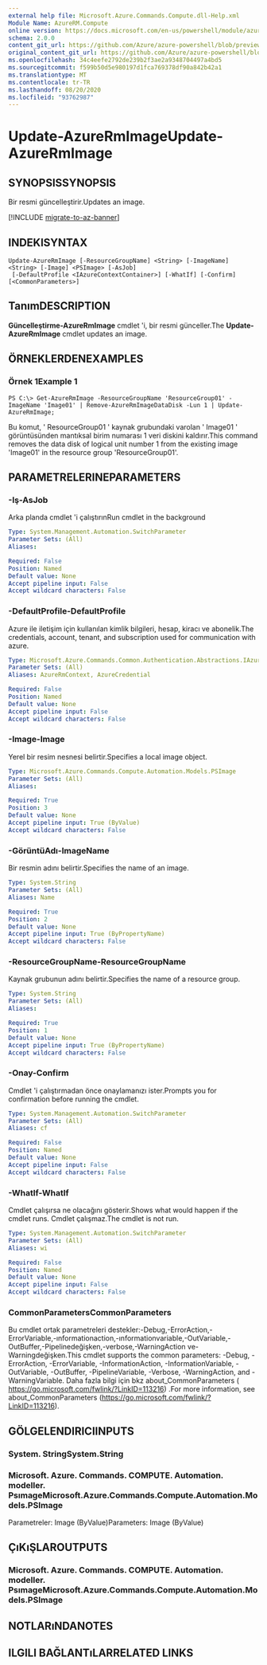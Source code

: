```yaml
---
external help file: Microsoft.Azure.Commands.Compute.dll-Help.xml
Module Name: AzureRM.Compute
online version: https://docs.microsoft.com/en-us/powershell/module/azurerm.compute/update-azurermimage
schema: 2.0.0
content_git_url: https://github.com/Azure/azure-powershell/blob/preview/src/ResourceManager/Compute/Commands.Compute/help/Update-AzureRmImage.md
original_content_git_url: https://github.com/Azure/azure-powershell/blob/preview/src/ResourceManager/Compute/Commands.Compute/help/Update-AzureRmImage.md
ms.openlocfilehash: 34c4eefe2792de239b2f3ae2a9348704497a4bd5
ms.sourcegitcommit: f599b50d5e980197d1fca769378df90a842b42a1
ms.translationtype: MT
ms.contentlocale: tr-TR
ms.lasthandoff: 08/20/2020
ms.locfileid: "93762987"
---
```

# <span data-ttu-id="f4a81-101">Update-AzureRmImage</span><span class="sxs-lookup"><span data-stu-id="f4a81-101">Update-AzureRmImage</span></span>

## <span data-ttu-id="f4a81-102">SYNOPSIS</span><span class="sxs-lookup"><span data-stu-id="f4a81-102">SYNOPSIS</span></span>
<span data-ttu-id="f4a81-103">Bir resmi güncelleştirir.</span><span class="sxs-lookup"><span data-stu-id="f4a81-103">Updates an image.</span></span>

[!INCLUDE [migrate-to-az-banner](../../includes/migrate-to-az-banner.md)]

## <span data-ttu-id="f4a81-104">INDEKI</span><span class="sxs-lookup"><span data-stu-id="f4a81-104">SYNTAX</span></span>

```
Update-AzureRmImage [-ResourceGroupName] <String> [-ImageName] <String> [-Image] <PSImage> [-AsJob]
 [-DefaultProfile <IAzureContextContainer>] [-WhatIf] [-Confirm] [<CommonParameters>]
```

## <span data-ttu-id="f4a81-105">Tanım</span><span class="sxs-lookup"><span data-stu-id="f4a81-105">DESCRIPTION</span></span>
<span data-ttu-id="f4a81-106">**Güncelleştirme-AzureRmImage** cmdlet 'i, bir resmi günceller.</span><span class="sxs-lookup"><span data-stu-id="f4a81-106">The **Update-AzureRmImage** cmdlet updates an image.</span></span>

## <span data-ttu-id="f4a81-107">ÖRNEKLERDEN</span><span class="sxs-lookup"><span data-stu-id="f4a81-107">EXAMPLES</span></span>

### <span data-ttu-id="f4a81-108">Örnek 1</span><span class="sxs-lookup"><span data-stu-id="f4a81-108">Example 1</span></span>
```
PS C:\> Get-AzureRmImage -ResourceGroupName 'ResourceGroup01' -ImageName 'Image01' | Remove-AzureRmImageDataDisk -Lun 1 | Update-AzureRmImage;
```

<span data-ttu-id="f4a81-109">Bu komut, ' ResourceGroup01 ' kaynak grubundaki varolan ' Image01 ' görüntüsünden mantıksal birim numarası 1 veri diskini kaldırır.</span><span class="sxs-lookup"><span data-stu-id="f4a81-109">This command removes the data disk of logical unit number 1 from the existing image 'Image01' in the resource group 'ResourceGroup01'.</span></span>

## <span data-ttu-id="f4a81-110">PARAMETRELERINE</span><span class="sxs-lookup"><span data-stu-id="f4a81-110">PARAMETERS</span></span>

### <span data-ttu-id="f4a81-111">-Iş</span><span class="sxs-lookup"><span data-stu-id="f4a81-111">-AsJob</span></span>
<span data-ttu-id="f4a81-112">Arka planda cmdlet 'i çalıştırın</span><span class="sxs-lookup"><span data-stu-id="f4a81-112">Run cmdlet in the background</span></span>

```yaml
Type: System.Management.Automation.SwitchParameter
Parameter Sets: (All)
Aliases:

Required: False
Position: Named
Default value: None
Accept pipeline input: False
Accept wildcard characters: False
```

### <span data-ttu-id="f4a81-113">-DefaultProfile</span><span class="sxs-lookup"><span data-stu-id="f4a81-113">-DefaultProfile</span></span>
<span data-ttu-id="f4a81-114">Azure ile iletişim için kullanılan kimlik bilgileri, hesap, kiracı ve abonelik.</span><span class="sxs-lookup"><span data-stu-id="f4a81-114">The credentials, account, tenant, and subscription used for communication with azure.</span></span>

```yaml
Type: Microsoft.Azure.Commands.Common.Authentication.Abstractions.IAzureContextContainer
Parameter Sets: (All)
Aliases: AzureRmContext, AzureCredential

Required: False
Position: Named
Default value: None
Accept pipeline input: False
Accept wildcard characters: False
```

### <span data-ttu-id="f4a81-115">-Image</span><span class="sxs-lookup"><span data-stu-id="f4a81-115">-Image</span></span>
<span data-ttu-id="f4a81-116">Yerel bir resim nesnesi belirtir.</span><span class="sxs-lookup"><span data-stu-id="f4a81-116">Specifies a local image object.</span></span>

```yaml
Type: Microsoft.Azure.Commands.Compute.Automation.Models.PSImage
Parameter Sets: (All)
Aliases:

Required: True
Position: 3
Default value: None
Accept pipeline input: True (ByValue)
Accept wildcard characters: False
```

### <span data-ttu-id="f4a81-117">-GörüntüAdı</span><span class="sxs-lookup"><span data-stu-id="f4a81-117">-ImageName</span></span>
<span data-ttu-id="f4a81-118">Bir resmin adını belirtir.</span><span class="sxs-lookup"><span data-stu-id="f4a81-118">Specifies the name of an image.</span></span>

```yaml
Type: System.String
Parameter Sets: (All)
Aliases: Name

Required: True
Position: 2
Default value: None
Accept pipeline input: True (ByPropertyName)
Accept wildcard characters: False
```

### <span data-ttu-id="f4a81-119">-ResourceGroupName</span><span class="sxs-lookup"><span data-stu-id="f4a81-119">-ResourceGroupName</span></span>
<span data-ttu-id="f4a81-120">Kaynak grubunun adını belirtir.</span><span class="sxs-lookup"><span data-stu-id="f4a81-120">Specifies the name of a resource group.</span></span>

```yaml
Type: System.String
Parameter Sets: (All)
Aliases:

Required: True
Position: 1
Default value: None
Accept pipeline input: True (ByPropertyName)
Accept wildcard characters: False
```

### <span data-ttu-id="f4a81-121">-Onay</span><span class="sxs-lookup"><span data-stu-id="f4a81-121">-Confirm</span></span>
<span data-ttu-id="f4a81-122">Cmdlet 'i çalıştırmadan önce onaylamanızı ister.</span><span class="sxs-lookup"><span data-stu-id="f4a81-122">Prompts you for confirmation before running the cmdlet.</span></span>

```yaml
Type: System.Management.Automation.SwitchParameter
Parameter Sets: (All)
Aliases: cf

Required: False
Position: Named
Default value: None
Accept pipeline input: False
Accept wildcard characters: False
```

### <span data-ttu-id="f4a81-123">-WhatIf</span><span class="sxs-lookup"><span data-stu-id="f4a81-123">-WhatIf</span></span>
<span data-ttu-id="f4a81-124">Cmdlet çalışırsa ne olacağını gösterir.</span><span class="sxs-lookup"><span data-stu-id="f4a81-124">Shows what would happen if the cmdlet runs.</span></span>
<span data-ttu-id="f4a81-125">Cmdlet çalışmaz.</span><span class="sxs-lookup"><span data-stu-id="f4a81-125">The cmdlet is not run.</span></span>

```yaml
Type: System.Management.Automation.SwitchParameter
Parameter Sets: (All)
Aliases: wi

Required: False
Position: Named
Default value: None
Accept pipeline input: False
Accept wildcard characters: False
```

### <span data-ttu-id="f4a81-126">CommonParameters</span><span class="sxs-lookup"><span data-stu-id="f4a81-126">CommonParameters</span></span>
<span data-ttu-id="f4a81-127">Bu cmdlet ortak parametreleri destekler:-Debug,-ErrorAction,-ErrorVariable,-ınformationaction,-ınformationvariable,-OutVariable,-OutBuffer,-Pipelinedeğişken,-verbose,-WarningAction ve-Warningdeğişken.</span><span class="sxs-lookup"><span data-stu-id="f4a81-127">This cmdlet supports the common parameters: -Debug, -ErrorAction, -ErrorVariable, -InformationAction, -InformationVariable, -OutVariable, -OutBuffer, -PipelineVariable, -Verbose, -WarningAction, and -WarningVariable.</span></span> <span data-ttu-id="f4a81-128">Daha fazla bilgi için bkz about_CommonParameters ( https://go.microsoft.com/fwlink/?LinkID=113216) .</span><span class="sxs-lookup"><span data-stu-id="f4a81-128">For more information, see about_CommonParameters (https://go.microsoft.com/fwlink/?LinkID=113216).</span></span>

## <span data-ttu-id="f4a81-129">GÖLGELENDIRICI</span><span class="sxs-lookup"><span data-stu-id="f4a81-129">INPUTS</span></span>

### <span data-ttu-id="f4a81-130">System. String</span><span class="sxs-lookup"><span data-stu-id="f4a81-130">System.String</span></span>

### <span data-ttu-id="f4a81-131">Microsoft. Azure. Commands. COMPUTE. Automation. modeller. Psımage</span><span class="sxs-lookup"><span data-stu-id="f4a81-131">Microsoft.Azure.Commands.Compute.Automation.Models.PSImage</span></span>
<span data-ttu-id="f4a81-132">Parametreler: Image (ByValue)</span><span class="sxs-lookup"><span data-stu-id="f4a81-132">Parameters: Image (ByValue)</span></span>

## <span data-ttu-id="f4a81-133">ÇıKıŞLAR</span><span class="sxs-lookup"><span data-stu-id="f4a81-133">OUTPUTS</span></span>

### <span data-ttu-id="f4a81-134">Microsoft. Azure. Commands. COMPUTE. Automation. modeller. Psımage</span><span class="sxs-lookup"><span data-stu-id="f4a81-134">Microsoft.Azure.Commands.Compute.Automation.Models.PSImage</span></span>

## <span data-ttu-id="f4a81-135">NOTLARıNDA</span><span class="sxs-lookup"><span data-stu-id="f4a81-135">NOTES</span></span>

## <span data-ttu-id="f4a81-136">ILGILI BAĞLANTıLAR</span><span class="sxs-lookup"><span data-stu-id="f4a81-136">RELATED LINKS</span></span>
